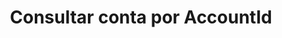 ---
title: Consultar conta por AccountId
api:
  file: openfinance e payments.yaml
  operationId: get_v1-accounts-accountid
hidden: false
---